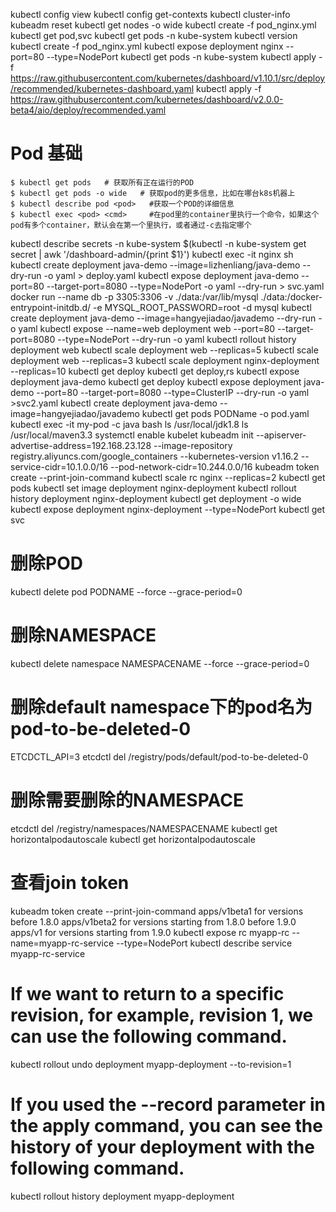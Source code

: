 kubectl config view
kubectl config get-contexts
kubectl cluster-info
kubeadm reset
kubectl get nodes -o wide
kubectl create -f pod_nginx.yml 
kubectl get pod,svc
kubectl get pods -n kube-system 
kubectl version
kubectl create -f pod_nginx.yml
kubectl expose deployment nginx --port=80 --type=NodePort
kubectl get pods -n kube-system 
kubectl apply -f  https://raw.githubusercontent.com/kubernetes/dashboard/v1.10.1/src/deploy/recommended/kubernetes-dashboard.yaml
kubectl apply -f https://raw.githubusercontent.com/kubernetes/dashboard/v2.0.0-beta4/aio/deploy/recommended.yaml
# Pod 基础
```
$ kubectl get pods   # 获取所有正在运行的POD
$ kubectl get pods -o wide   # 获取pod的更多信息，比如在哪台k8s机器上
$ kubectl describe pod <pod>   #获取一个POD的详细信息
$ kubectl exec <pod> <cmd>     #在pod里的container里执行一个命令，如果这个pod有多个container，默认会在第一个里执行，或者通过-c去指定哪个   
```
kubectl describe secrets -n kube-system $(kubectl -n kube-system get secret | awk '/dashboard-admin/{print $1}')
kubectl exec -it nginx sh
kubectl create deployment java-demo --image=lizhenliang/java-demo --dry-run -o yaml > deploy.yaml
kubectl expose deployment java-demo --port=80  --target-port=8080 --type=NodePort -o yaml --dry-run > svc.yaml
docker run --name db -p 3305:3306 -v ./data:/var/lib/mysql ./data:/docker-entrypoint-initdb.d/   -e MYSQL_ROOT_PASSWORD=root -d mysql 
kubectl create deployment java-demo --image=hangyejiadao/javademo --dry-run -o yaml
kubectl expose  --name=web  deployment  web --port=80  --target-port=8080 --type=NodePort  --dry-run -o yaml
kubectl rollout history deployment web
kubectl scale deployment web --replicas=5
kubectl scale deployment web --replicas=3
kubectl scale deployment nginx-deployment --replicas=10
kubectl get deploy
kubectl get deploy,rs
kubectl expose deployment  java-demo
kubectl get deploy
kubectl expose deployment java-demo --port=80 --target-port=8080 --type=ClusterIP  --dry-run -o yaml >svc2.yaml
kubectl create deployment java-demo --image=hangyejiadao/javademo
kubectl get pods   PODName  -o pod.yaml
kubectl exec -it my-pod -c java bash
ls /usr/local/jdk1.8
ls /usr/local/maven3.3
systemctl enable kubelet
kubeadm init  --apiserver-advertise-address=192.168.23.128  --image-repository registry.aliyuncs.com/google_containers --kubernetes-version v1.16.2  --service-cidr=10.1.0.0/16 --pod-network-cidr=10.244.0.0/16
kubeadm token create --print-join-command
kubectl scale rc nginx --replicas=2
kubectl get pods
kubectl set image deployment nginx-deployment
kubectl rollout history deployment nginx-deployment 
kubectl get deployment -o wide
kubectl expose deployment nginx-deployment --type=NodePort
kubectl get svc
# 删除POD
kubectl delete pod PODNAME --force --grace-period=0
# 删除NAMESPACE
kubectl delete namespace NAMESPACENAME --force --grace-period=0
# 删除default namespace下的pod名为pod-to-be-deleted-0
ETCDCTL_API=3 etcdctl del /registry/pods/default/pod-to-be-deleted-0
# 删除需要删除的NAMESPACE
etcdctl del /registry/namespaces/NAMESPACENAME
kubectl get horizontalpodautoscale
kubectl get horizontalpodautoscale
# 查看join token
kubeadm token create --print-join-command
apps/v1beta1 for versions before 1.8.0
apps/v1beta2 for versions starting from 1.8.0 before 1.9.0
apps/v1 for versions starting from 1.9.0
kubectl expose rc myapp-rc --name=myapp-rc-service --type=NodePort
kubectl describe service myapp-rc-service



# If we want to return to a specific revision, for example, revision 1, we can use the following command.
kubectl rollout undo deployment myapp-deployment --to-revision=1

# If you used the --record parameter in the apply command, you can see the history of your deployment with the following command.
kubectl rollout history deployment myapp-deployment